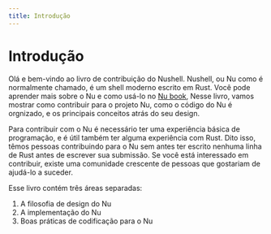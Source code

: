 ```yaml
---
title: Introdução
---
```


# Introdução

Olá e bem-vindo ao livro de contribuição do Nushell. Nushell, ou Nu como é normalmente chamado, é um shell moderno escrito em Rust. Você pode aprender mais sobre o Nu e como usá-lo no [Nu book](https://www.nushell.sh/book/), Nesse livro, vamos mostrar como contribuir para o projeto Nu, como o código do Nu é orgnizado, e os principais conceitos atrás do seu design.

Para contribuir com o Nu é necessário ter uma experiência básica de programação, e é útil também ter alguma experiência com Rust. Dito isso, têmos pessoas contribuindo para o Nu sem antes ter escrito nenhuma linha de Rust antes de escrever sua submissão. Se você está interessado em contribuir, existe uma comunidade crescente de pessoas que gostariam de ajudá-lo a suceder.

Esse livro contém três áreas separadas:

1. A filosofia de design do Nu
1. A implementação do Nu
1. Boas práticas de codificação para o Nu